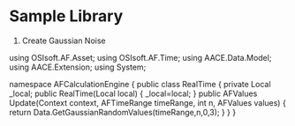 
# Sample Library

1) Create Gaussian Noise

using OSIsoft.AF.Asset;
using OSIsoft.AF.Time;
using AACE.Data.Model;
using AACE.Extension;
using System;

namespace AFCalculationEngine
{
    public class RealTime
    {
        private Local _local;
		public RealTime(Local local)
        {
            _local=local;
        }
        public AFValues Update(Context context, AFTimeRange timeRange, 
			int n, AFValues values)
        {
            return Data.GetGaussianRandomValues(timeRange,n,0,3);
        }
    }
}
